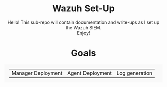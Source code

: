 <div align="center">
<h1> Wazuh Set-Up</h1>
Hello! This sub-repo will contain documentation and write-ups as I set up the Wazuh SIEM. 
<br>
Enjoy!


<h1>Goals</h1>
<table style="border:1 solid #ccc; border-radius:8; padding:15; background:#f9f9f9;">
  <tr>
    <td align="center">Manager Deployment</td>
    <td align="center">Agent Deployment</td>
    <td align="center">Log generation</td>
  </tr>
</table>

</div>
